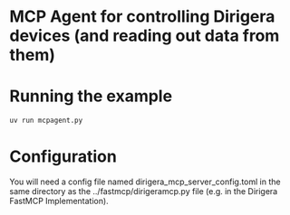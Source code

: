# MCP Agent for controlling Dirigera devices (and reading out data from them)

# Running the example
```bash
uv run mcpagent.py
```

# Configuration
You will need a config file named dirigera_mcp_server_config.toml in the same directory as the ../fastmcp/dirigeramcp.py file (e.g. in the Dirigera FastMCP Implementation).
